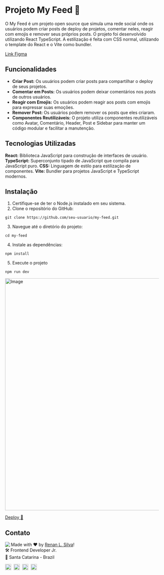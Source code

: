 # Projeto My Feed 🚩

O My Feed é um projeto open source que simula uma rede social onde os usuários podem criar posts de deploy de projetos, comentar neles, reagir com emojis e remover seus próprios posts. O projeto foi desenvolvido utilizando React TypeScript. A estilização é feita com CSS normal, utilizando o template do React e o Vite como bundler.

[Link Figma](https://www.figma.com/community/file/1113573231685349036/ignite-feed)

## Funcionalidades

- **Criar Post:** Os usuários podem criar posts para compartilhar o deploy de seus projetos.
- **Comentar em Posts:** Os usuários podem deixar comentários nos posts de outros usuários.
- **Reagir com Emojis:** Os usuários podem reagir aos posts com emojis para expressar suas emoções.
- **Remover Post:** Os usuários podem remover os posts que eles criaram.
- **Componentes Reutilizáveis:** O projeto utiliza componentes reutilizáveis como Avatar, Comentário, Header, Post e Sidebar para manter um código modular e facilitar a manutenção.

## Tecnologias Utilizadas

**React:** Biblioteca JavaScript para construção de interfaces de usuário.
**TypeScript:** Superconjunto tipado de JavaScript que compila para JavaScript puro.
**CSS:** Linguagem de estilo para estilização de componentes.
**Vite:** Bundler para projetos JavaScript e TypeScript modernos.

## Instalação

1. Certifique-se de ter o Node.js instalado em seu sistema.
2. Clone o repositório do GitHub:

```
git clone https://github.com/seu-usuario/my-feed.git
```

3. Navegue até o diretório do projeto:

```
cd my-feed
```

4. Instale as dependências:

```
npm install
```

5. Execute o projeto

```
npm run dev
```

<img width="1412" height="757" alt="Image" src="https://github.com/user-attachments/assets/183471c0-41a0-48b1-8c65-0a7e8a19a4ea" />

<a href="https://my-feed-js.vercel.app/"> Deploy 🚀 </a>

## Contato

<img align="left" src="https://avatars.githubusercontent.com/renyzeraa?size=100">

Made with ❤️ by [Renan L. Silva](https://github.com/renyzeraa)! <br>
🛠 Frontend Developer Jr. <br>
📍 Santa Catarina - Brazil <br>

<a href="https://www.linkedin.com/in/renyzeraa" target="_blank"><img src="https://img.shields.io/badge/LinkedIn-0077B5?style=flat&logo=linkedin&logoColor=white" alt="LinkedIn Badge" height="20"></a>&nbsp;
<a href="mailto:renansilvaytb@gmail.com" target="_blank"><img src="https://img.shields.io/badge/Gmail-D14836?style=flat&logo=gmail&logoColor=white" alt="Gmail Badge" height="20"></a>&nbsp;
<a href="#"><img src="https://img.shields.io/badge/Discord-%237289DA.svg?logo=discord&logoColor=white" title="renan_s#7826" alt="Discord Badge" height="20"></a>&nbsp;
<a href="https://www.github.com/renyzeraa" target="_blank"><img src="https://img.shields.io/badge/GitHub-100000?style=flat&logo=github&logoColor=white" alt="GitHub Badge" height="20"></a>&nbsp;

<br clear="left"/>
